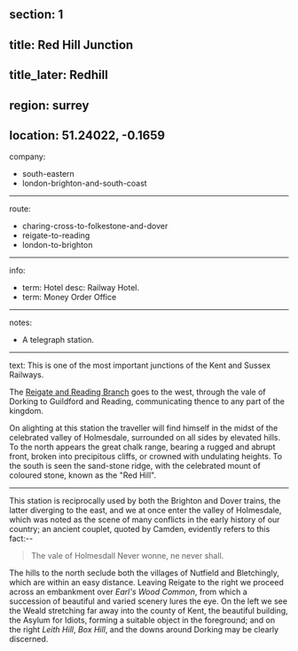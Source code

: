 section: 1
----
title: Red Hill Junction
----
title_later: Redhill
----
region: surrey
----
location: 51.24022, -0.1659
----
company:
- south-eastern
- london-brighton-and-south-coast
----
route:
- charing-cross-to-folkestone-and-dover
- reigate-to-reading
- london-to-brighton
----
info:
- term: Hotel
  desc: Railway Hotel.
- term: Money Order Office
----
notes:
- A telegraph station.
----
text: This is one of the most important junctions of the Kent and Sussex Railways.

The [Reigate and Reading Branch](/routes/reigate-to-reading) goes to the west, through the vale of Dorking to Guildford and Reading, communicating thence to any part of the kingdom.

On alighting at this station the traveller will find himself in the midst of the celebrated valley of Holmesdale, surrounded on all sides by elevated hills. To the north appears the great chalk range, bearing a rugged and abrupt front, broken into precipitous cliffs, or crowned with undulating heights. To the south is seen the sand-stone ridge, with the celebrated mount of coloured stone, known as the "Red Hill".

* * *

This station is reciprocally used by both the Brighton and Dover trains, the latter diverging to the east, and we at once enter the valley of Holmesdale, which was noted as the scene of many conflicts in the early history of our country; an ancient couplet, quoted by Camden, evidently refers to this fact:--

> The vale of Holmesdall
> Never wonne, ne never shall.

The hills to the north seclude both the villages of Nutfield and Bletchingly, which are within an easy distance. Leaving Reigate to the right we proceed across an embankment over *Earl's Wood Common*, from which a succession of beautiful and varied scenery lures the eye. On the left we see the Weald stretching far away into the county of Kent, the beautiful building, the Asylum for Idiots, forming a suitable object in the foreground; and on the right *Leith Hill*, *Box Hill*, and the downs around Dorking may be clearly discerned.
